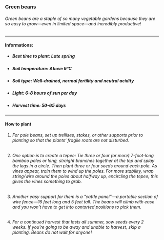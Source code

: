 ### Green beans

###### Green beans are a staple of so many vegetable gardens because they are so easy to grow—even in limited space—and incredibly productive!

---

#### Informations:

- ##### Best time to plant: Late spring
- ##### Soil temperature: Above 9°C
- ##### Soil type: Well-drained, normal fertility and neutral acidity
- ##### Light: 6-8 hours of sun per day
- ##### Harvest time: 50-65 days

---

#### How to plant

1. ###### For pole beans, set up trellises, stakes, or other supports prior to planting so that the plants’ fragile roots are not disturbed.
2. ###### One option is to create a tepee: Tie three or four (or more) 7-foot-long bamboo poles or long, straight branches together at the top and splay the legs in a circle. Then plant three or four seeds around each pole. As vines appear, train them to wind up the poles. For more stability, wrap string/wire around the poles about halfway up, encircling the tepee; this gives the vines something to grab.
3. ###### Another easy support for them is a “cattle panel”—a portable section of wire fence—16 feet long and 5 feet tall. The beans will climb with ease and you won’t have to get into contorted positions to pick them.
4. ###### For a continued harvest that lasts all summer, sow seeds every 2 weeks. If you’re going to be away and unable to harvest, skip a planting. Beans do not wait for anyone!